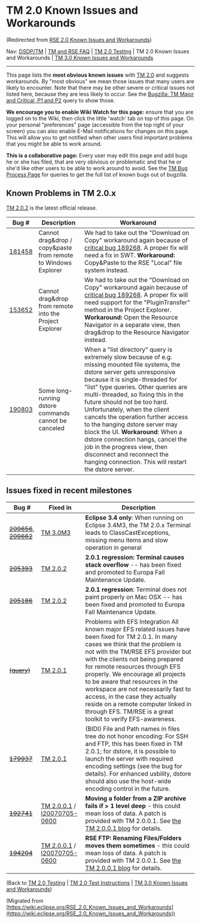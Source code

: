 

TM 2.0 Known Issues and Workarounds
===================================

(Redirected from [RSE 2.0 Known Issues and Workarounds](/index.php?title=RSE_2.0_Known_Issues_and_Workarounds&redirect=no "RSE 2.0 Known Issues and Workarounds"))

Nav: [DSDP/TM](/DSDP/TM "DSDP/TM") | [TM and RSE FAQ](/TM_and_RSE_FAQ "TM and RSE FAQ") | [TM 2.0 Testing](/TM_2.0_Testing "TM 2.0 Testing") | TM 2.0 Known Issues and Workarounds | [TM 3.0 Known Issues and Workarounds](/TM_3.0_Known_Issues_and_Workarounds "TM 3.0 Known Issues and Workarounds")

* * *

This page lists the **most obvious known issues** with [TM 2.0](http://download.eclipse.org/dsdp/tm/downloads/) and suggests workarounds. By "most obvious" we mean those issues that many users are likely to encounter. Note that there may be other severe or critical issues not listed here, because they are less likely to occur. See the [Bugzilla: TM Major and Critical, P1 and P2](https://bugs.eclipse.org/bugs/buglist.cgi?query_format=advanced&classification=DSDP&product=Target+Management&bug_status=UNCONFIRMED&bug_status=NEW&bug_status=ASSIGNED&bug_status=REOPENED&cmdtype=doit&field0-0-0=priority&type0-0-0=regexp&value0-0-0=P%5B12%5D&field0-0-1=bug_severity&type0-0-1=regexp&value0-0-1=blocker%7Ccritical%7Cmajor) query to show those.

**We encourage you to enable Wiki Watch for this page:** ensure that you are logged on to the Wiki, then click the little 'watch' tab on top of this page. On your personal "preferences" page (accessible from the top right of your screen) you can also enable E-Mail notifications for changes on this page. This will allow you to get notified when other users find important problems that you might be able to work around.

**This is a collaborative page:** Every user may edit this page and add bugs he or she has filed, that are very obivious or problematic and that he or she'd like other users to be able to work around to avoid. See the [TM Bug Process Page](https://www.eclipse.org/dsdp/tm/development/bug_process.php) for queries to get the full list of known bugs out of bugzilla.  

Known Problems in TM 2.0.x
--------------------------

[TM 2.0.2](http://download.eclipse.org/dsdp/tm/downloads/drops/R-2.0.2-200711131300/) is the latest official release.

| **Bug #** | **Description** | **Workaround** |
| --- | --- | --- |
| [181458](https://bugs.eclipse.org/bugs/show_bug.cgi?id=181458) | Cannot drag&drop / copy&paste from remote to Windows Explorer | We had to take out the "Download on Copy" workaround again because of [critical bug 189268](https://bugs.eclipse.org/bugs/show_bug.cgi?id=189268). A proper fix will need a fix in SWT. **Workaround:** Copy&Paste to the RSE "Local" file system instead. |
| [153652](https://bugs.eclipse.org/bugs/show_bug.cgi?id=153652) | Cannot drag&drop from remote into the Project Explorer | We had to take out the "Download on Copy" workaround again because of [critical bug 189268](https://bugs.eclipse.org/bugs/show_bug.cgi?id=189268). A proper fix will need support for the "PluginTransfer" method in the Project Explorer. **Workaround:** Open the Resource Navigator in a separate view, then drag&drop to the Resource Navigator instead. |
| [190803](https://bugs.eclipse.org/bugs/show_bug.cgi?id=190803) | Some long-running dstore commands cannot be canceled | When a "list directory" query is extremely slow because of e.g. missing mounted file systems, the dstore server gets unresponsive because it is single-threaded for "list" type queries. Other queries are multi-threaded, so fixing this in the future should not be too hard. Unfortunately, when the client cancels the operation further access to the hanging dstore server may block the UI. **Workaround**: When a dstore connection hangs, cancel the job in the progress view, then disconnect and reconnect the hanging connection. This will restart the dstore server. |

Issues fixed in recent milestones
---------------------------------

| **Bug #** | **Fixed in** | **Description** |
| --- | --- | --- |
| ~~[209656](https://bugs.eclipse.org/bugs/show_bug.cgi?id=209656)~~, ~~[209662](https://bugs.eclipse.org/bugs/show_bug.cgi?id=209662)~~ | [TM 3.0M3](http://download.eclipse.org/dsdp/tm/downloads/drops/S-3.0M3-200711141025/) | **Eclipse 3.4 only**: When running on Eclipse 3.4M3, the TM 2.0.x Terminal leads to ClassCastExceptions, missing menu items and slow operation in general |
| ~~[205393](https://bugs.eclipse.org/bugs/show_bug.cgi?id=205393)~~ | [TM 2.0.2](http://download.eclipse.org/dsdp/tm/downloads/drops/R-2.0.2-200711131300/) | **2.0.1 regression: Terminal causes stack overflow** \-\- has been fixed and promoted to Europa Fall Maintenance Update. |
| ~~[205186](https://bugs.eclipse.org/bugs/show_bug.cgi?id=205186)~~ | [TM 2.0.2](http://download.eclipse.org/dsdp/tm/downloads/drops/R-2.0.2-200711131300/) | **2.0.1 regression**: Terminal does not paint properly on Mac OSX -- has been fixed and promoted to Europa Fall Maintenance Update. |
| ~~[(query)](https://bugs.eclipse.org/bugs/buglist.cgi?query_format=advanced&short_desc_type=substring&short_desc=%5Befs&classification=DSDP&product=Target+Management&target_milestone=---&target_milestone=2.0.1&target_milestone=Future&cmdtype=doit)~~ | [TM 2.0.1](http://download.eclipse.org/dsdp/tm/downloads/drops/R-2.0.1-200709262145/) | Problems with EFS Integration  All known major EFS related issues have been fixed for TM 2.0.1. In many cases we think that the problem is not with the TM/RSE EFS provider but with the clients not being prepared for remote resources through EFS properly. We encourage all projects to be aware that resources in the workspace are not necessarily fast to access, in the case they actually reside on a remote computer linked in through EFS. TM/RSE is a great toolkit to verify EFS-awareness.   |
| ~~[179937](https://bugs.eclipse.org/bugs/show_bug.cgi?id=179937)~~ | [TM 2.0.1](http://download.eclipse.org/dsdp/tm/downloads/drops/R-2.0.1-200709262145/) | (BIDI) File and Path names in files tree do not honor encoding: For SSH and FTP, this has been fixed in TM 2.0.1; for dstore, it is possible to launch the server with required encoding settings (see the bug for details). For enhanced usbility, dstore should also use the host-wide encoding control in the future. |
| ~~[192741](https://bugs.eclipse.org/bugs/show_bug.cgi?id=192741)~~ | [TM 2.0.0.1](http://download.eclipse.org/dsdp/tm/downloads/drops/R-2.0.0.1-200707061039/) / [I20070705-0600](http://download.eclipse.org/dsdp/tm/downloads/) | **Moving a folder from a ZIP archive fails if > 1 level deep** \- this could mean loss of data.  A patch is provided with TM 2.0.0.1. See [the TM 2.0.0.1 blog](http://tmober.blogspot.com/2007/07/dsdp-tm-rse-2001-critical-patch-release.html) for details.   |
| ~~[194204](https://bugs.eclipse.org/bugs/show_bug.cgi?id=194204)~~ | [TM 2.0.0.1](http://download.eclipse.org/dsdp/tm/downloads/drops/R-2.0.0.1-200707061039/) / [I20070705-0600](http://download.eclipse.org/dsdp/tm/downloads/) | **RSE FTP: Renaming Files/Folders moves them sometimes** \- this could mean loss of data. A patch is provided with TM 2.0.0.1. See [the TM 2.0.0.1 blog](http://tmober.blogspot.com/2007/07/dsdp-tm-rse-2001-critical-patch-release.html) for details. |

  
(Back to [TM 2.0 Testing](/TM_2.0_Testing "TM 2.0 Testing") | [TM 2.0 Test Instructions](/TM_2.0_Test_Instructions "TM 2.0 Test Instructions") | [TM 3.0 Known Issues and Workarounds](/TM_3.0_Known_Issues_and_Workarounds "TM 3.0 Known Issues and Workarounds"))


(Migrated from [https://wiki.eclipse.org/RSE_2.0_Known_Issues_and_Workarounds](https://wiki.eclipse.org/RSE_2.0_Known_Issues_and_Workarounds))